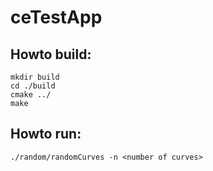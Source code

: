 # ceTestApp
## Howto build:

```
mkdir build
cd ./build
cmake ../
make
```
## Howto run:
```
./random/randomCurves -n <number of curves>
```
  
